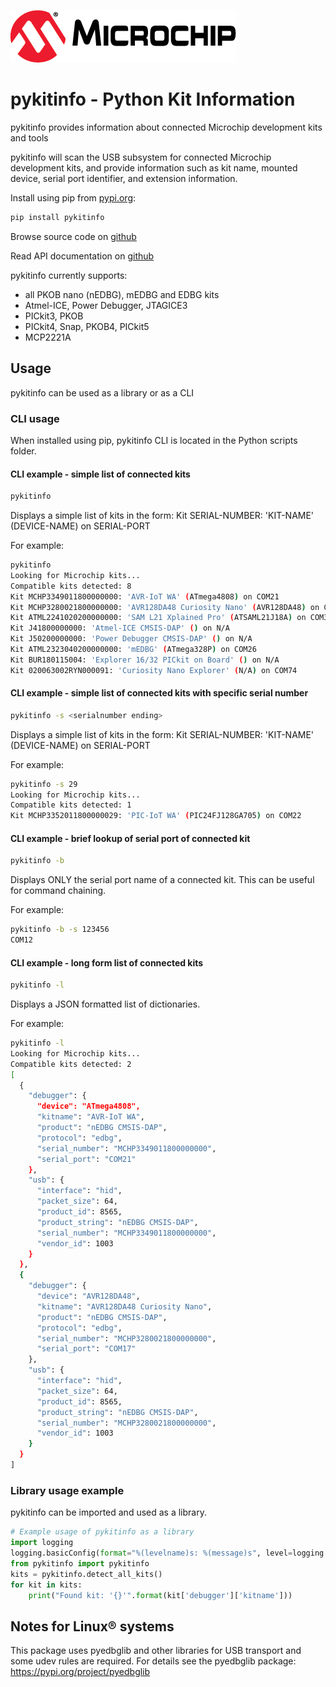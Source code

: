 [![MCHP](images/microchip.png)](https://www.microchip.com)

# pykitinfo - Python Kit Information
pykitinfo provides information about connected Microchip development kits and tools

pykitinfo will scan the USB subsystem for connected Microchip development kits, and provide information such as kit name, mounted device, serial port identifier, and extension information.

Install using pip from [pypi.org](https://pypi.org/project/pykitinfo/):
```bash
pip install pykitinfo
```

Browse source code on [github](https://github.com/microchip-pic-avr-tools/pykitinfo)

Read API documentation on [github](https://microchip-pic-avr-tools.github.io/pykitinfo)

pykitinfo currently supports:
- all PKOB nano (nEDBG), mEDBG and EDBG kits
- Atmel-ICE, Power Debugger, JTAGICE3
- PICkit3, PKOB
- PICkit4, Snap, PKOB4, PICkit5
- MCP2221A

## Usage
pykitinfo can be used as a library or as a CLI

### CLI usage
When installed using pip, pykitinfo CLI is located in the Python scripts folder.

#### CLI example - simple list of connected kits
```bash
pykitinfo
```

Displays a simple list of kits in the form:
Kit SERIAL-NUMBER: 'KIT-NAME' (DEVICE-NAME) on SERIAL-PORT

For example:
```bash
pykitinfo
Looking for Microchip kits...
Compatible kits detected: 8
Kit MCHP3349011800000000: 'AVR-IoT WA' (ATmega4808) on COM21
Kit MCHP3280021800000000: 'AVR128DA48 Curiosity Nano' (AVR128DA48) on COM17
Kit ATML2241020200000000: 'SAM L21 Xplained Pro' (ATSAML21J18A) on COM34
Kit J41800000000: 'Atmel-ICE CMSIS-DAP' () on N/A
Kit J50200000000: 'Power Debugger CMSIS-DAP' () on N/A
Kit ATML2323040200000000: 'mEDBG' (ATmega328P) on COM26
Kit BUR180115004: 'Explorer 16/32 PICkit on Board' () on N/A
Kit 020063002RYN000091: 'Curiosity Nano Explorer' (N/A) on COM74
```

#### CLI example - simple list of connected kits with specific serial number
```bash
pykitinfo -s <serialnumber ending>
```
Displays a simple list of kits in the form:
Kit SERIAL-NUMBER: 'KIT-NAME' (DEVICE-NAME) on SERIAL-PORT

For example:
```bash
pykitinfo -s 29
Looking for Microchip kits...
Compatible kits detected: 1
Kit MCHP3352011800000029: 'PIC-IoT WA' (PIC24FJ128GA705) on COM22
```

#### CLI example - brief lookup of serial port of connected kit
```bash
pykitinfo -b
```
Displays ONLY the serial port name of a connected kit.  This can be useful for command chaining.

For example:
```bash
pykitinfo -b -s 123456
COM12
```

#### CLI example - long form list of connected kits
```bash
pykitinfo -l
```

Displays a JSON formatted list of dictionaries.

For example:
```bash
pykitinfo -l
Looking for Microchip kits...
Compatible kits detected: 2
[
  {
    "debugger": {
      "device": "ATmega4808",
      "kitname": "AVR-IoT WA",
      "product": "nEDBG CMSIS-DAP",
      "protocol": "edbg",
      "serial_number": "MCHP3349011800000000",
      "serial_port": "COM21"
    },
    "usb": {
      "interface": "hid",
      "packet_size": 64,
      "product_id": 8565,
      "product_string": "nEDBG CMSIS-DAP",
      "serial_number": "MCHP3349011800000000",
      "vendor_id": 1003
    }
  },
  {
    "debugger": {
      "device": "AVR128DA48",
      "kitname": "AVR128DA48 Curiosity Nano",
      "product": "nEDBG CMSIS-DAP",
      "protocol": "edbg",
      "serial_number": "MCHP3280021800000000",
      "serial_port": "COM17"
    },
    "usb": {
      "interface": "hid",
      "packet_size": 64,
      "product_id": 8565,
      "product_string": "nEDBG CMSIS-DAP",
      "serial_number": "MCHP3280021800000000",
      "vendor_id": 1003
    }
  }
]
```


### Library usage example
pykitinfo can be imported and used as a library.

```python
# Example usage of pykitinfo as a library
import logging
logging.basicConfig(format="%(levelname)s: %(message)s", level=logging.ERROR)
from pykitinfo import pykitinfo
kits = pykitinfo.detect_all_kits()
for kit in kits:
    print("Found kit: '{}'".format(kit['debugger']['kitname']))
```

## Notes for Linux® systems
This package uses pyedbglib and other libraries for USB transport and some udev rules are required. For details see the pyedbglib package: https://pypi.org/project/pyedbglib
